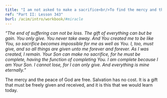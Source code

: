 ```yaml
---
title: "I am not asked to make a sacrifice<br/>To find the mercy and the peace of God."
ref: "Part II: Lesson 343"
burl: /acim/intro/workbook/#miracle
---
```


*“The end of suffering can not be loss. The gift of everything can but be
gain. You only give. You never take away. And You created me to be like
You, so sacrifice becomes impossible for me as well as You. I, too, must
give, and so all things are given unto me forever and forever. As I was
created, I remain. Your Son can make no sacrifice, for he must be
complete, having the function of completing You. I am complete because I
am Your Son. I cannot lose, for I can only give. And everything is mine
eternally.”*

The mercy and the peace of God are free. Salvation has no cost. It is a
gift that must be freely given and received, and it is this that we
would learn today.

